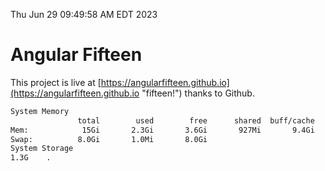 Thu Jun 29 09:49:58 AM EDT 2023

# Angular Fifteen


This project is live at [https://angularfifteen.github.io](https://angularfifteen.github.io "fifteen!") thanks to Github.

```bash
System Memory
               total        used        free      shared  buff/cache   available
Mem:            15Gi       2.3Gi       3.6Gi       927Mi       9.4Gi        11Gi
Swap:          8.0Gi       1.0Mi       8.0Gi
System Storage
1.3G	.
